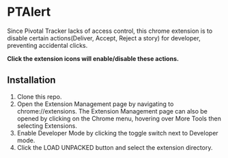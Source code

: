 # PTAlert
Since Pivotal Tracker lacks of access control, this chrome extension is to disable certain actions(Deliver, Accept, Reject a story) for developer, preventing accidental clicks.

**Click the extension icons will enable/disable these actions.**

## Installation
1. Clone this repo.
2. Open the Extension Management page by navigating to chrome://extensions.
The Extension Management page can also be opened by clicking on the Chrome menu, hovering over More Tools then selecting Extensions.
3. Enable Developer Mode by clicking the toggle switch next to Developer mode.
4. Click the LOAD UNPACKED button and select the extension directory.
